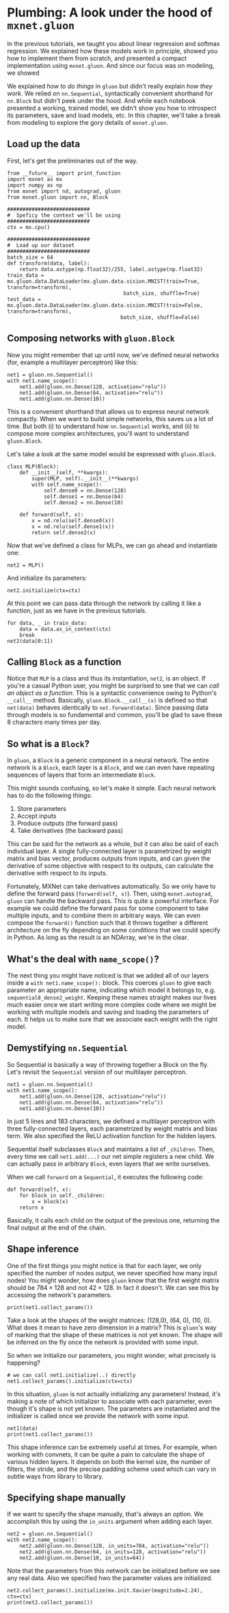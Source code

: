 # Plumbing: A look under the hood of ``mxnet.gluon``

In the previous tutorials, we taught you about linear regression and softmax regression. We explained how these models work in principle, showed you how to implement them from scratch, and presented a compact implementation using ``mxnet.gluon``. And since our focus was on modeling, we showed 

We explained *how to do things* in ``gluon`` but didn't really explain *how they work*. We relied on ``nn.Sequential``, syntactically convenient shorthand for ``nn.Block`` but didn't peek under the hood.  And while each notebook presented a working, trained model, we didn't show you how to introspect its parameters, save and load models, etc. In this chapter, we'll take a break from modeling to explore the gory details of ``mxnet.gluon``.

## Load up the data
First, let's get the preliminaries out of the way.

```{.python .input  n=1}
from __future__ import print_function
import mxnet as mx
import numpy as np
from mxnet import nd, autograd, gluon
from mxnet.gluon import nn, Block

###########################
#  Speficy the context we'll be using
###########################
ctx = mx.cpu()

###########################
#  Load up our dataset
###########################
batch_size = 64
def transform(data, label):
    return data.astype(np.float32)/255, label.astype(np.float32)
train_data = mx.gluon.data.DataLoader(mx.gluon.data.vision.MNIST(train=True, transform=transform),
                                      batch_size, shuffle=True)
test_data = mx.gluon.data.DataLoader(mx.gluon.data.vision.MNIST(train=False, transform=transform),
                                     batch_size, shuffle=False)
```

## Composing networks with ``gluon.Block``
Now you might remember that up until now, we've defined neural networks (for, example a multilayer perceptron) like this:

```{.python .input  n=2}
net1 = gluon.nn.Sequential()
with net1.name_scope():
    net1.add(gluon.nn.Dense(128, activation="relu"))
    net1.add(gluon.nn.Dense(64, activation="relu"))
    net1.add(gluon.nn.Dense(10))
```

This is a convenient shorthand 
that allows us to express neural network compactly. 
When we want to build simple networks, 
this saves us a lot of time. 
But both (i) to understand how ``nn.Sequential`` works, 
and (ii) to compose more complex architectures, 
you'll want to understand ``gluon.Block``.

Let's take a look at the same model would be expressed with ``gluon.Block``.

```{.python .input  n=3}
class MLP(Block):
    def __init__(self, **kwargs):
        super(MLP, self).__init__(**kwargs)
        with self.name_scope():
            self.dense0 = nn.Dense(128)
            self.dense1 = nn.Dense(64)
            self.dense2 = nn.Dense(10)
        
    def forward(self, x):
        x = nd.relu(self.dense0(x))
        x = nd.relu(self.dense1(x))
        return self.dense2(x)
```

Now that we've defined a class for MLPs, we can go ahead and instantiate one:

```{.python .input  n=4}
net2 = MLP()
```

And initialize its parameters:

```{.python .input  n=5}
net2.initialize(ctx=ctx)
```

At this point we can pass data through the network by calling it like a function, just as we have in the previous tutorials.

```{.python .input  n=6}
for data, _ in train_data:
    data = data.as_in_context(ctx)
    break
net2(data[0:1])
```

## Calling ``Block`` as a function

Notice that ``MLP`` is a class and thus its instantiation, ``net2``, is an object. If you're a casual Python user, you might be surprised to see that we can *call an object as a function*. This is a syntactic convenience owing to Python's `__call__` method. Basically, ``gluon.Block.__call__(x)`` is defined so that ``net(data)`` behaves identically to ``net.forward(data)``. Since passing data through models is so fundamental and common, you'll be glad to save these 8 characters many times per day.

## So what is a ``Block``?

In ``gluon``, a ``Block`` is a generic component in a neural network. The entire network is a ``Block``, each layer is a ``Block``, and we can even have repeating sequences of layers that form an intermediate ``Block``.

This might sounds confusing, so let's make it simple. Each neural network has to do the following things:
1. Store parameters
1. Accept inputs
1. Produce outputs (the forward pass)
1. Take derivatives (the backward pass)

This can be said for the network as a whole, but it can also be said of each individual layer. A single fully-connected layer is parametrized by weight matrix and bias vector, produces outputs from inputs, and can given the derivative of some objective with respect to its outputs, can calculate the derivative with respect to its inputs. 

Fortunately, MXNet can take derivatives automatically. So we only have to define the forward pass (``forward(self, x)``). Then, using ``mxnet.autograd``, ``gluon`` can handle the backward pass. This is quite a powerful interface. For example we could define the forward pass for some component to take multiple inputs, and to combine them in arbitrary ways. We can even compose the ``forward()`` function such that it throws together a different architecture on the fly depending on some conditions that we could specify in Python. As long as the result is an NDArray, we're in the clear.  

## What's the deal with ``name_scope()``?
The next thing you might have noticed is that we added all of our layers inside a ``with net1.name_scope():`` block. This coerces ``gluon`` to give each parameter an appropriate name, indicating which model it belongs to, e.g. ``sequential8_dense2_weight``. Keeping these names straight makes our lives much easier once we start writing more complex code where we might be working with multiple models and saving and loading the parameters of each. It helps us to make sure that we associate each weight with the right model.

## Demystifying ``nn.Sequential``
So Sequential is basically a way of throwing together a Block on the fly. Let's revisit the ``Sequential`` version of our multilayer perceptron.

```{.python .input  n=7}
net1 = gluon.nn.Sequential()
with net1.name_scope():
    net1.add(gluon.nn.Dense(128, activation="relu"))
    net1.add(gluon.nn.Dense(64, activation="relu"))
    net1.add(gluon.nn.Dense(10))
```

In just 5 lines and 183 characters, we defined a multilayer perceptron with three fully-connected layers, each parametrized by weight matrix and bias term. We also specified the ReLU activation function for the hidden layers. 

Sequential itself subclasses ``Block`` and maintains a list of ``_children``. Then, every time we call ``net1.add(...)`` our net simple registers a new child. We can actually pass in arbitrary ``Block``, even layers that we write ourselves. 

When we call ``forward`` on a ``Sequential``, it executes the following code:

```{.python .input}
def forward(self, x):
    for block in self._children:
        x = block(x)
    return x
```

Basically, it calls each child on the output of the previous one, returning the final output at the end of the chain.

## Shape inference
One of the first things you might notice is that for each layer, we only specified the number of nodes output, we never specified how many input nodes! You might wonder, how does ``gluon`` know that the first weight matrix should be $784 \times 128$ and not $42 \times 128$. In fact it doesn't. We can see this by accessing the network's parameters.

```{.python .input  n=8}
print(net1.collect_params())
```

Take a look at the shapes of the weight matrices: (128,0), (64, 0), (10, 0). What does it mean to have zero dimension in a matrix? This is ``gluon``'s way of marking that the shape of these matrices is not yet known. The shape will be inferred on the fly once the network is provided with some input.

So when we initialize our parameters, you might wonder, what precisely is happening?

```{.python .input  n=9}
# we can call net1.initialize(..) directly 
net1.collect_params().initialize(ctx=ctx)
```

In this situation, ``gluon`` is not actually initializing any parameters! Instead, it's making a note of which initializer to associate with each parameter, even though it's shape is not yet known. The parameters are instantiated and the initializer is called once we provide the network with some input.

```{.python .input  n=10}
net1(data)
print(net1.collect_params())
```

This shape inference can be extremely useful at times. For example, when working with convnets, it can be quite a pain to calculate the shape of various hidden layers. It depends on both the kernel size, the number of filters, the stride, and the precise padding scheme used which can vary in subtle ways from library to library.

## Specifying shape manually

If we want to specify the shape manually, that's always an option. We accomplish this by using the ``in_units`` argument when adding each layer.

```{.python .input  n=11}
net2 = gluon.nn.Sequential()
with net2.name_scope():
    net2.add(gluon.nn.Dense(128, in_units=784, activation="relu"))
    net2.add(gluon.nn.Dense(64, in_units=128, activation="relu"))
    net2.add(gluon.nn.Dense(10, in_units=64))
```

Note that the parameters from this network can be initialized before we see any real data. Also we specified hwo the parameter values are initialized. 

```{.python .input  n=12}
net2.collect_params().initialize(mx.init.Xavier(magnitude=2.24), ctx=ctx)
print(net2.collect_params())
```
